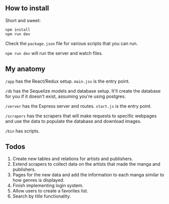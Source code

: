 ## How to install

Short and sweet:

```
npm install
npm run dev
```

Check the `package.json` file for various scripts that you can run.

`npm run dev` will run the server and watch files.

## My anatomy

`/app` has the React/Redux setup. `main.jsx` is the entry point.

`/db` has the Sequelize models and database setup. It'll create the database for you if it doesn't exist,
assuming you're using postgres.

`/server` has the Express server and routes. `start.js` is the entry point.

`/scrapers` has the scrapers that will make requests to specific webpages and use the data to populate the database and download images.

`/bin` has scripts.

## Todos

1. Create new tables and relations for artists and publishers.
2. Extend scrapers to collect data on the artists that made the manga and publishers. 
3. Pages for the new data and add the information to each manga similar to how genres is displayed.
3. Finish implementing login system.
4. Allow users to create a favorites list.
5. Search by title functionality.


